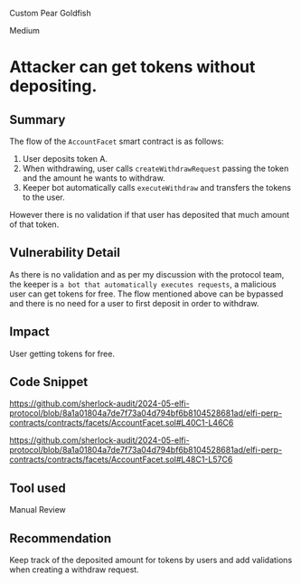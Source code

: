 Custom Pear Goldfish

Medium

# Attacker can get tokens without depositing.

## Summary
The flow of the `AccountFacet` smart contract is as follows:

1. User deposits token A.
2. When withdrawing, user calls `createWithdrawRequest` passing the token and the amount he wants to withdraw.
3. Keeper bot automatically calls `executeWithdraw` and transfers the tokens to the user.

However there is no validation if that user has deposited that much amount of that token.

## Vulnerability Detail
As there is no validation and as per my discussion with the protocol team, the keeper is `a bot that automatically executes requests`, a malicious user can get tokens for free. The flow mentioned above can be bypassed and there is no need for a user to first deposit in order to withdraw.

## Impact
User getting tokens for free.

## Code Snippet
https://github.com/sherlock-audit/2024-05-elfi-protocol/blob/8a1a01804a7de7f73a04d794bf6b8104528681ad/elfi-perp-contracts/contracts/facets/AccountFacet.sol#L40C1-L46C6

https://github.com/sherlock-audit/2024-05-elfi-protocol/blob/8a1a01804a7de7f73a04d794bf6b8104528681ad/elfi-perp-contracts/contracts/facets/AccountFacet.sol#L48C1-L57C6

## Tool used
Manual Review

## Recommendation
Keep track of the deposited amount for tokens by users and add validations when creating a withdraw request.